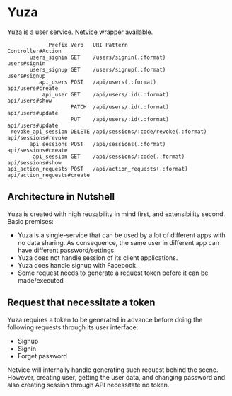 # Yuza

Yuza is a user service. [Netvice](https://github.com/inresearch/netvice) wrapper available.

```
             Prefix Verb   URI Pattern                          Controller#Action
       users_signin GET    /users/signin(.:format)              users#signin
       users_signup GET    /users/signup(.:format)              users#signup
          api_users POST   /api/users(.:format)                 api/users#create
           api_user GET    /api/users/:id(.:format)             api/users#show
                    PATCH  /api/users/:id(.:format)             api/users#update
                    PUT    /api/users/:id(.:format)             api/users#update
 revoke_api_session DELETE /api/sessions/:code/revoke(.:format) api/sessions#revoke
       api_sessions POST   /api/sessions(.:format)              api/sessions#create
        api_session GET    /api/sessions/:code(.:format)        api/sessions#show
api_action_requests POST   /api/action_requests(.:format)       api/action_requests#create
```

## Architecture in Nutshell

Yuza is created with high reusability in mind first, and extensibility second.
Basic premises:

- Yuza is a single-service that can be used by a lot of different apps with no data sharing.
  As consequence, the same user in different app can have different password/settings.
- Yuza does not handle session of its client applications.
- Yuza does handle signup with Facebook.
- Some request needs to generate a request token before it can be made/executed

## Request that necessitate a token

Yuza requires a token to be generated in advance before doing the following requests
through its user interface:

- Signup
- Signin
- Forget password

Netvice will internally handle generating such request behind the scene. However,
creating user, getting the user data, and changing password and also creating
session through API necessitate no token.
